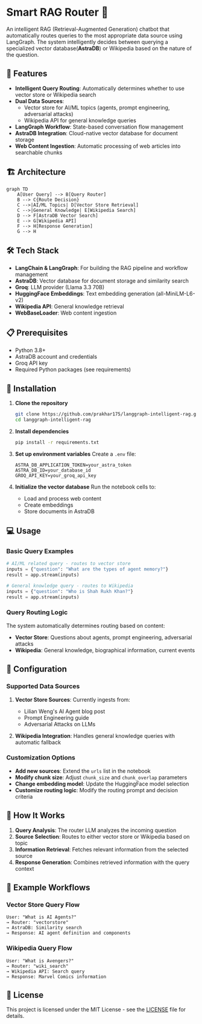 # Smart RAG Router 🤖

An intelligent RAG (Retrieval-Augmented Generation) chatbot that automatically routes queries to the most appropriate data source using LangGraph. The system intelligently decides between querying a specialized vector database(**AstraDB**) or Wikipedia based on the nature of the question.

## 🌟 Features

- **Intelligent Query Routing**: Automatically determines whether to use vector store or Wikipedia search
- **Dual Data Sources**: 
  - Vector store for AI/ML topics (agents, prompt engineering, adversarial attacks)
  - Wikipedia API for general knowledge queries
- **LangGraph Workflow**: State-based conversation flow management
- **AstraDB Integration**: Cloud-native vector database for document storage
- **Web Content Ingestion**: Automatic processing of web articles into searchable chunks

## 🏗️ Architecture

```mermaid
graph TD
    A[User Query] --> B[Query Router]
    B --> C{Route Decision}
    C -->|AI/ML Topics| D[Vector Store Retrieval]
    C -->|General Knowledge| E[Wikipedia Search]
    D --> F[AstraDB Vector Search]
    E --> G[Wikipedia API]
    F --> H[Response Generation]
    G --> H
```

## 🛠️ Tech Stack

- **LangChain & LangGraph**: For building the RAG pipeline and workflow management
- **AstraDB**: Vector database for document storage and similarity search
- **Groq**: LLM provider (Llama 3.3 70B)
- **HuggingFace Embeddings**: Text embedding generation (all-MiniLM-L6-v2)
- **Wikipedia API**: General knowledge retrieval
- **WebBaseLoader**: Web content ingestion

## 📋 Prerequisites

- Python 3.8+
- AstraDB account and credentials
- Groq API key
- Required Python packages (see requirements)

## 🚀 Installation

1. **Clone the repository**
   ```bash
   git clone https://github.com/prakhar175/langgraph-intelligent-rag.git
   cd langgraph-intelligent-rag
   ```

2. **Install dependencies**
   ```bash
   pip install -r requirements.txt
   ```

3. **Set up environment variables**
   Create a `.env` file:
   ```env
   ASTRA_DB_APPLICATION_TOKEN=your_astra_token
   ASTRA_DB_ID=your_database_id
   GROQ_API_KEY=your_groq_api_key
   ```

4. **Initialize the vector database**
   Run the notebook cells to:
   - Load and process web content
   - Create embeddings
   - Store documents in AstraDB

## 💻 Usage

### Basic Query Examples

```python
# AI/ML related query - routes to vector store
inputs = {"question": "What are the types of agent memory?"}
result = app.stream(inputs)

# General knowledge query - routes to Wikipedia
inputs = {"question": "Who is Shah Rukh Khan?"}
result = app.stream(inputs)
```

### Query Routing Logic

The system automatically determines routing based on content:

- **Vector Store**: Questions about agents, prompt engineering, adversarial attacks
- **Wikipedia**: General knowledge, biographical information, current events


## 🔧 Configuration

### Supported Data Sources

1. **Vector Store Sources**: Currently ingests from:
   - Lilian Weng's AI Agent blog post
   - Prompt Engineering guide
   - Adversarial Attacks on LLMs

2. **Wikipedia Integration**: Handles general knowledge queries with automatic fallback

### Customization Options

- **Add new sources**: Extend the `urls` list in the notebook
- **Modify chunk size**: Adjust `chunk_size` and `chunk_overlap` parameters
- **Change embedding model**: Update the HuggingFace model selection
- **Customize routing logic**: Modify the routing prompt and decision criteria

## 🎯 How It Works

1. **Query Analysis**: The router LLM analyzes the incoming question
2. **Source Selection**: Routes to either vector store or Wikipedia based on topic
3. **Information Retrieval**: Fetches relevant information from the selected source
4. **Response Generation**: Combines retrieved information with the query context

## 🚦 Example Workflows

### Vector Store Query Flow
```
User: "What is AI Agents?" 
→ Router: "vectorstore" 
→ AstraDB: Similarity search 
→ Response: AI agent definition and components
```

### Wikipedia Query Flow
```
User: "What is Avengers?" 
→ Router: "wiki_search" 
→ Wikipedia API: Search query 
→ Response: Marvel Comics information
```


## 📄 License

This project is licensed under the MIT License - see the [LICENSE](LICENSE) file for details.
